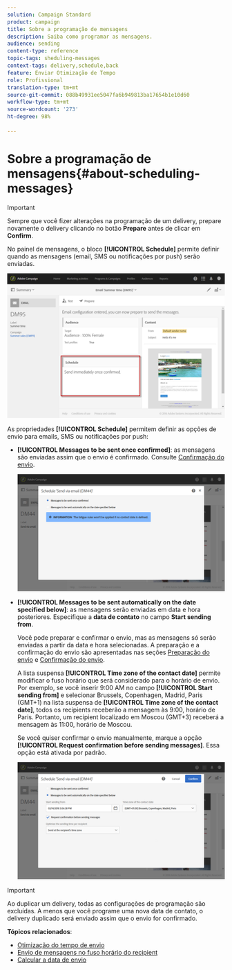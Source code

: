```yaml
---
solution: Campaign Standard
product: campaign
title: Sobre a programação de mensagens
description: Saiba como programar as mensagens.
audience: sending
content-type: reference
topic-tags: sheduling-messages
context-tags: delivery,schedule,back
feature: Enviar Otimização de Tempo
role: Profissional
translation-type: tm+mt
source-git-commit: 088b49931ee5047fa6b949813ba17654b1e10d60
workflow-type: tm+mt
source-wordcount: '273'
ht-degree: 98%

---
```



# Sobre a programação de mensagens{#about-scheduling-messages}

>[!IMPORTANT]
>
>Sempre que você fizer alterações na programação de um delivery, prepare novamente o delivery clicando no botão **Prepare** antes de clicar em **Confirm**.

No painel de mensagens, o bloco **[!UICONTROL Schedule]** permite definir quando as mensagens (email, SMS ou notificações por push) serão enviadas.

![](assets/delivery_dashboard.png)

As propriedades **[!UICONTROL Schedule]** permitem definir as opções de envio para emails, SMS ou notificações por push:

* **[!UICONTROL Messages to be sent once confirmed]**: as mensagens são enviadas assim que o envio é confirmado. Consulte [Confirmação do envio](../../sending/using/confirming-the-send.md).

   ![](assets/delivery_planning_1.png)

* **[!UICONTROL Messages to be sent automatically on the date specified below]**: as mensagens serão enviadas em data e hora posteriores. Especifique a **data de contato** no campo **Start sending from**.

   Você pode preparar e confirmar o envio, mas as mensagens só serão enviadas a partir da data e hora selecionadas. A preparação e a confirmação do envio são apresentadas nas seções [Preparação do envio](../../sending/using/preparing-the-send.md) e [Confirmação do envio](../../sending/using/confirming-the-send.md).

   A lista suspensa **[!UICONTROL Time zone of the contact date]** permite modificar o fuso horário que será considerado para o horário de envio. Por exemplo, se você inserir 9:00 AM no campo **[!UICONTROL Start sending from]** e selecionar Brussels, Copenhagen, Madrid, Paris (GMT+1) na lista suspensa de **[!UICONTROL Time zone of the contact date]**, todos os recipients receberão a mensagem às 9:00, horário de Paris. Portanto, um recipient localizado em Moscou (GMT+3) receberá a mensagem às 11:00, horário de Moscou.

   Se você quiser confirmar o envio manualmente, marque a opção **[!UICONTROL Request confirmation before sending messages]**. Essa opção está ativada por padrão.

   ![](assets/delivery_planning.png)

>[!IMPORTANT]
>
>Ao duplicar um delivery, todas as configurações de programação são excluídas. A menos que você programe uma nova data de contato, o delivery duplicado será enviado assim que o envio for confirmado.

**Tópicos relacionados**:

* [Otimização do tempo de envio](../../sending/using/optimizing-the-sending-time.md)
* [Envio de mensagens no fuso horário do recipient](../../sending/using/sending-messages-at-the-recipient-s-time-zone.md)
* [Calcular a data de envio](../../sending/using/computing-the-sending-date.md)

